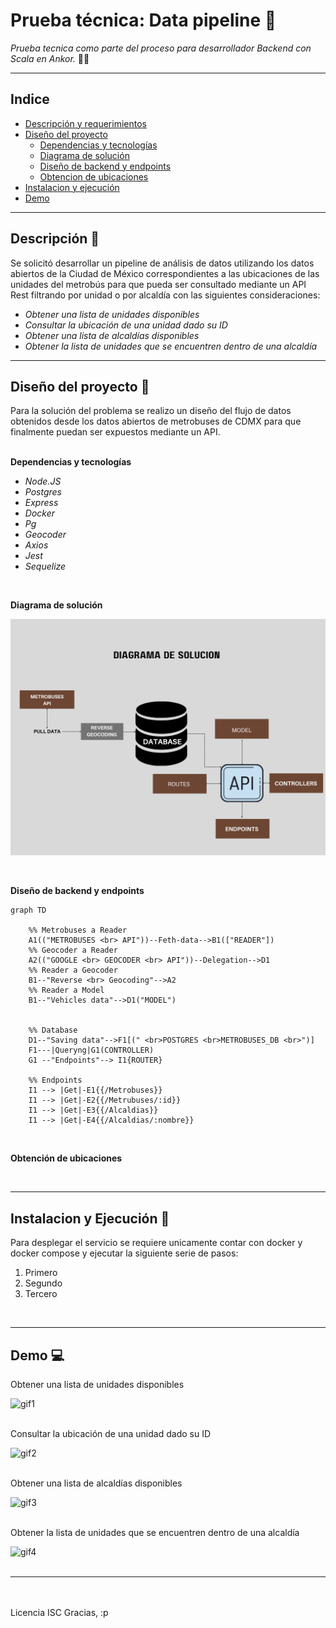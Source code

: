 # **Prueba técnica: Data pipeline :star2:**

*Prueba tecnica como parte del proceso para desarrollador Backend con Scala en Ankor.* :man_technologist:

---

## Indice
* [Descripción y requerimientos](#id0)
* [Diseño del proyecto](#id1)
  * [Dependencias y tecnologías](#id1.1)
  * [Diagrama de solución](#id1.2)
  * [Diseño de backend y endpoints](#id1.3)
  * [Obtencion de ubicaciones](#id1.4)
* [Instalacion y ejecución](#id2)
* [Demo](#id3)

---

## Descripción :pencil:<a id="id0"></a>

<p>
Se solicitó desarrollar un pipeline de análisis de datos utilizando los datos abiertos de la Ciudad de México
correspondientes a las ubicaciones de las unidades del metrobús para que pueda ser
consultado mediante un API Rest filtrando por unidad o por alcaldía con las siguientes consideraciones:
</p>

* *Obtener una lista de unidades disponibles*
* *Consultar la ubicación de una unidad dado su ID*
* *Obtener una lista de alcaldías disponibles*
* *Obtener la lista de unidades que se encuentren dentro de una alcaldía*

---

## Diseño del proyecto :art:<a id="id1"></a>

Para la solución del problema se realizo un diseño del flujo de datos obtenidos desde los datos abiertos de metrobuses de CDMX para que finalmente puedan ser expuestos mediante un API. <br><br>

**Dependencias y tecnologías** <a id="id1.1"></a>
* *Node.JS*
* *Postgres*
* *Express*
* *Docker*
* *Pg*
* *Geocoder*
* *Axios*
* *Jest*
* *Sequelize*

<br>

**Diagrama de solución** <a id="id1.2"></a>

![Diagram](./src/assets/diagram.png)

<br>

**Diseño de backend y endpoints** <a id="id1.3"></a>

```mermaid
graph TD

    %% Metrobuses a Reader
    A1(("METROBUSES <br> API"))--Feth-data-->B1(["READER"])
    %% Geocoder a Reader
    A2(("GOOGLE <br> GEOCODER <br> API"))--Delegation-->D1
    %% Reader a Geocoder
    B1--"Reverse <br> Geocoding"-->A2
    %% Reader a Model
    B1--"Vehicles data"-->D1("MODEL")
    

    %% Database
    D1--"Saving data"-->F1[(" <br>POSTGRES <br>METROBUSES_DB <br>")]
    F1---|Queryng|G1(CONTROLLER)
    G1 --"Endpoints"--> I1{ROUTER}

    %% Endpoints
    I1 --> |Get|-E1{{/Metrobuses}}
    I1 --> |Get|-E2{{/Metrubuses/:id}}
    I1 --> |Get|-E3{{/Alcaldias}}
    I1 --> |Get|-E4{{/Alcaldias/:nombre}}
```


<br>


**Obtención de ubicaciones** <a id="id1.4"></a>


<br>

---

## Instalacion y Ejecución :wrench:<a id="id2"></a>

Para desplegar el servicio se requiere unicamente contar con docker y docker compose y ejecutar la siguiente serie de pasos:

1. Primero
2. Segundo
3. Tercero

<br>

---

## Demo :computer:<a id="id3"></a>

Obtener una lista de unidades disponibles

![gif1]()<br><br>

Consultar la ubicación de una unidad dado su ID

![gif2]()<br><br>

Obtener una lista de alcaldías disponibles

![gif3]()<br><br>

Obtener la lista de unidades que se encuentren dentro de una alcaldía

![gif4]()<br><br>

---

<br><br>
Licencia ISC
Gracias, :p
